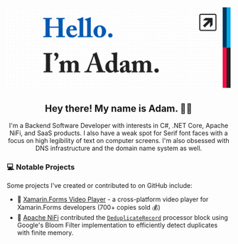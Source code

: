## [![](https://github.com/adamfisher/adamfisher/blob/master/images/bio-header.png)](https://www.adams.life)

<h2 align="center">Hey there! My name is Adam. 👋🤓</h2>

<p align="center">I'm a Backend Software Developer with interests in C#, .NET Core, Apache NiFi, and SaaS products.
I also have a weak spot for Serif font faces with a focus on high legibility of text on computer screens. I'm also obsessed with DNS infrastructure and the domain name system as well.</p>

### 💻 Notable Projects

Some projects I've created or contributed to on GitHub include:

- 🚀 [Xamarin.Forms Video Player](https://github.com/adamfisher/Xamarin.Forms.VideoPlayer) - a cross-platform video player for Xamarin.Forms developers (700+ copies sold 💰)
- 🚀 [Apache NiFi](https://github.com/apache/nifi) contributed the [`DeduplicateRecord`]([https://github.com/apache/nifi/blob/main/nifi-nar-bundles/nifi-standard-bundle/nifi-standard-processors/src/main/java/org/apache/nifi/processors/standard/DeduplicateRecord.java](https://nifi.apache.org/docs/nifi-docs/components/org.apache.nifi/nifi-standard-nar/1.12.1/org.apache.nifi.processors.standard.DeduplicateRecord/)) processor block using Google's Bloom Filter implementation to efficiently detect duplicates with finite memory.



<!--
**adamfisher/adamfisher** is a ✨ _special_ ✨ repository because its `README.md` (this file) appears on your GitHub profile.

Here are some ideas to get you started:

- 🔭 I’m currently working on ...
- 🌱 I’m currently learning ...
- 👯 I’m looking to collaborate on ...
- 🤔 I’m looking for help with ...
- 💬 Ask me about ...
- 📫 How to reach me: ...
- 😄 Pronouns: ...
- ⚡ Fun fact: ...
-->
